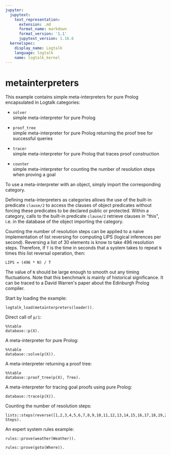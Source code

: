 ```yaml
---
jupyter:
  jupytext:
    text_representation:
      extension: .md
      format_name: markdown
      format_version: '1.1'
      jupytext_version: 1.16.6
  kernelspec:
    display_name: Logtalk
    language: logtalk
    name: logtalk_kernel
---
```


<!--
________________________________________________________________________

This file is part of Logtalk <https://logtalk.org/>  
SPDX-FileCopyrightText: 1998-2025 Paulo Moura <pmoura@logtalk.org>  
SPDX-License-Identifier: Apache-2.0

Licensed under the Apache License, Version 2.0 (the "License");
you may not use this file except in compliance with the License.
You may obtain a copy of the License at

    http://www.apache.org/licenses/LICENSE-2.0

Unless required by applicable law or agreed to in writing, software
distributed under the License is distributed on an "AS IS" BASIS,
WITHOUT WARRANTIES OR CONDITIONS OF ANY KIND, either express or implied.
See the License for the specific language governing permissions and
limitations under the License.
________________________________________________________________________
-->

# metainterpreters

This example contains simple meta-interpreters for pure Prolog encapsulated 
in Logtalk categories:

- `solver`  
	simple meta-interpreter for pure Prolog

- `proof_tree`  
	simple meta-interpreter for pure Prolog returning the proof 
	tree for successful queries

- `tracer`  
	simple meta-interpreter for pure Prolog that traces proof 
	construction

- `counter`  
	simple meta-interpreter for counting the number of resolution
	steps when proving a goal

To use a meta-interpreter with an object, simply import the corresponding 
category.

Defining meta-interpreters as categories allows the use of the built-in 
predicate `clause/2` to access the clauses of object predicates without 
forcing these predicates to be declared public or protected. Within a 
category, calls to the built-in predicate `clause/2` retrieve clauses
in "this", i.e. in the database of the object importing the category. 

Counting the number of resolution steps can be applied to a naive
implementation of list reversing for computing LIPS (logical inferences
per second). Reversing a list of 30 elements is know to take 496
resolution steps. Therefore, if `T` is the time in seconds that a
system takes to repeat `N` times this list reversal operation, then:

	LIPS = (496 * N) / T

The value of `N` should be large enough to smooth out any timing
fluctuations. Note that this benchmark is mainly of historical
significance. It can be traced to a David Warren's paper about
the Edinburgh Prolog compiler.

Start by loading the example:

```logtalk
logtalk_load(metainterpreters(loader)).
```

Direct call of `p/1`:

```logtalk
%%table
database::p(X).
```

<!--
X = 1 ;
X = 2.
-->

A meta-interpreter for pure Prolog:

```logtalk
%%table
database::solve(p(X)).
```

<!--
X = 1 ;
X = 2.
-->

A meta-interpreter returning a proof tree:

```logtalk
%%table
database::proof_tree(p(X), Tree).
```

<!--
X = 1, Tree = p(1):- (q(1, a):- (s(1):-true), (t(1, a):-true)), (r(a):-true) ;
X = 2, Tree = p(2):- (q(2, b):- (s(2):-true), (t(2, b):-true)), (r(b):-true).
-->

A meta-interpreter for tracing goal proofs using pure Prolog:

```logtalk
database::trace(p(X)).
```

<!--
1 call: p(_G180)
2 call: q(_G180, _G316)
3 call: s(_G180)
3 exit: s(1)
3 call: t(1, _G316)
3 exit: t(1, a)
2 exit: q(1, a)
2 call: r(a)
2 exit: r(a)
1 exit: p(1)

X = 1 ;
1 redo: p(1)
2 redo: r(a)
2 fail: r(a)
2 redo: q(1, a)
3 redo: t(1, a)
3 fail: t(1, _G316)
3 redo: s(1)
3 exit: s(2)
3 call: t(2, _G316)
3 exit: t(2, b)
2 exit: q(2, b)
2 call: r(b)
2 exit: r(b)
1 exit: p(2)

X = 2 ;
1 redo: p(2)
2 redo: r(b)
2 fail: r(b)
2 redo: q(2, b)
3 redo: t(2, b)
3 fail: t(2, _G316)
3 redo: s(2)
3 exit: s(3)
3 call: t(3, _G316)
3 fail: t(3, _G316)
3 redo: s(3)
3 fail: s(_G180)
2 fail: q(_G180, _G316)
1 fail: p(_G180)

false.
-->

Counting the number of resolution steps:

```logtalk
lists::steps(reverse([1,2,3,4,5,6,7,8,9,10,11,12,13,14,15,16,17,18,19,20,21,22,23,24,25,26,27,28,29,30],_), Steps).
```

<!--
Steps = 496.
-->

An expert system rules example:

```logtalk
rules::prove(weather(Weather)).
```

<!--
Weather = raining.
-->

```logtalk
rules::prove(goto(Where)).
```

<!--
Where = cinema.
-->
